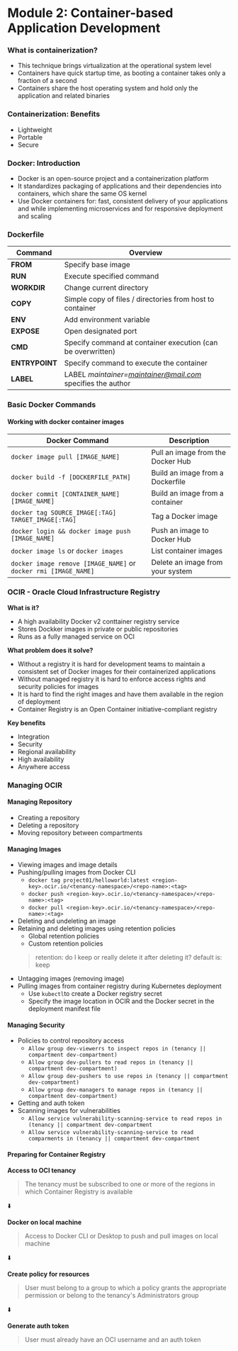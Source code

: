 # Module 2: Container-based Application Development

### What is containerization?
- This technique brings virtualization at the operational system level
- Containers have quick startup time, as booting a container takes only a fraction of a second
- Containers share the host operating system and hold only the application and related binaries

### Containerization: Benefits
- Lightweight
- Portable
- Secure

### Docker: Introduction
- Docker is an open-source project and a containerization platform
- It standardizes packaging of applications and their dependencies into containers, which share the same OS kernel
- Use Docker containers for: fast, consistent delivery of your applications and while implementing microservices and for responsive deployment and scaling

### Dockerfile
| Command    | Overview                                                |
| -------------- | ---------------------------------------------------------- |
| **FROM**       | Specify base image                                        |
| **RUN**        | Execute specified command                                 |
| **WORKDIR**    | Change current directory                                  |
| **COPY**       | Simple copy of files / directories from host to container |
| **ENV**        | Add environment variable                                  |
| **EXPOSE**     | Open designated port                                       |
| **CMD**        | Specify command at container execution (can be overwritten)|
| **ENTRYPOINT** | Specify command to execute the container                   |
| **LABEL**      | LABEL *maintainer=maintainer@mail.com* specifies the author|


### Basic Docker Commands
#### Working with docker container images

| Docker Command                                | Description                                      |
| --------------------------------------------- | ------------------------------------------------ |
| `docker image pull [IMAGE_NAME]`              | Pull an image from the Docker Hub                 |
| `docker build -f [DOCKERFILE_PATH]`           | Build an image from a Dockerfile                  |
| `docker commit [CONTAINER_NAME] [IMAGE_NAME]` | Build an image from a container                   |
| `docker tag SOURCE_IMAGE[:TAG] TARGET_IMAGE[:TAG]` | Tag a Docker image                           |
| `docker login && docker image push [IMAGE_NAME]` | Push an image to Docker Hub                   |
| `docker image ls` or `docker images`           | List container images                            |
| `docker image remove [IMAGE_NAME]` or `docker rmi [IMAGE_NAME]` | Delete an image from your system     |


### OCIR - Oracle Cloud Infrastructure Registry
**What is it?** 
- A high availability Docker v2 conttainer registry service
- Stores Dockker images in private or public repositories
- Runs as a fully managed service on OCI

**What problem does it solve?**
- Without a registry it is hard for development teams to maintain a consistent set of Docker images for their containerized applications
- Without managed registry it is hard to enforce access rights and security policies for images
- It is hard to find the right images and have them  available in the region of deployment
- Container Registry is an Open Container initiative-compliant registry

**Key benefits**
- Integration
- Security
- Regional availability
- High availability
- Anywhere access

### Managing OCIR

#### Managing Repository
- Creating a repository
- Deleting a repository
- Moving repository between compartments
  
#### Managing Images
- Viewing images and image details
- Pushing/pulling images from Docker CLI
  - `docker tag project01/helloworld:latest <region-key>.ocir.io/<tenancy-namespace>/<repo-name>:<tag>`
  - `docker push <region-key>.ocir.io/<tenancy-namespace>/<repo-name>:<tag>`
  - `docker pull <region-key>.ocir.io/<tenancy-namespace>/<repo-name>:<tag>`
- Deleting and undeleting an image
- Retaining and deleting images using retention policies
  - Global retention policies
  - Custom retention policies
  >  retention: do I keep or really delete it after deleting it? default is: keep
- Untagging images (removing image)
- Pulling images from container registry during Kubernetes deployment
  - Use `kubectl`to create a Docker registry secret
  - Specify the image location in OCIR and the Docker secret in the deployment manifest file

#### Managing Security
- Policies to control repository access
  - `Allow group dev-viewerrs to inspect repos in (tenancy || compartment dev-compartment)`
  - `Allow group dev-pullers to read repos in (tenancy || compartment dev-compartment)`
  - `Allow group dev-pushers to use repos in (tenancy || compartment dev-compartment)`
  - `Allow group dev-managers to manage repos in (tenancy || compartment dev-compartment)`
- Getting and auth token
- Scanning images for vulnerabilities
  - `Allow service vulnerability-scanning-service to read repos in (tenancy || compartment dev-compartment`
  - `Allow service vulnerability-scanning-service to read comparments in (tenancy || compartment dev-compartment`

#### Preparing for Container Registry 

**Access to OCI tenancy**
> The tenancy must be subscribed to one or more of the regions in which Container Registry is available

⬇️

**Docker on local machine**
> Access to Docker CLI or Desktop to push and pull images on local machine

⬇️

**Create policy for resources**
> User must belong to a group to which a policy grants the appropriate permission or belong to the tenancy's Administrators group

⬇️

**Generate auth token**
> User must already have an OCI username and an auth token

